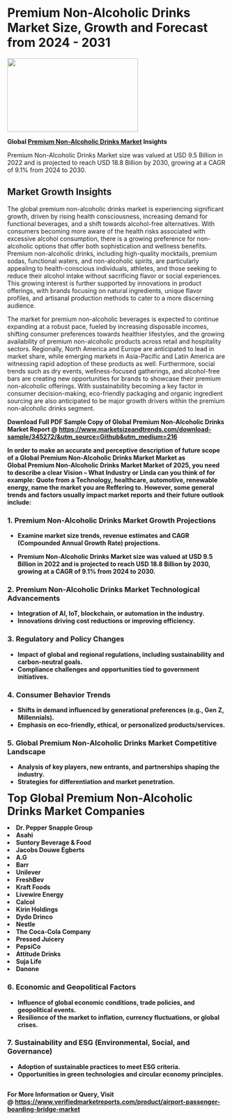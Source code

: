 <H1>Premium Non-Alcoholic Drinks Market Size, Growth and Forecast from 2024 - 2031</H1><img class="aligncenter size-medium wp-image-584254" src="https://thirdeyenews.in/wp-content/uploads/2024/09/Global-Market-Research-300x168.jpeg" alt="" width="300" height="168" /><p><strong>Global&nbsp;<a href="https://www.marketsizeandtrends.com/download-sample/345272/&amp;utm_source=Github&utm_medium=216">Premium Non-Alcoholic Drinks Market</a> Insights</strong></p><p>Premium Non-Alcoholic Drinks Market size was valued at USD 9.5 Billion in 2022 and is projected to reach USD 18.8 Billion by 2030, growing at a CAGR of 9.1% from 2024 to 2030.</p><p><h2>Market Growth Insights</h2> <p>The global premium non-alcoholic drinks market is experiencing significant growth, driven by rising health consciousness, increasing demand for functional beverages, and a shift towards alcohol-free alternatives. With consumers becoming more aware of the health risks associated with excessive alcohol consumption, there is a growing preference for non-alcoholic options that offer both sophistication and wellness benefits. Premium non-alcoholic drinks, including high-quality mocktails, premium sodas, functional waters, and non-alcoholic spirits, are particularly appealing to health-conscious individuals, athletes, and those seeking to reduce their alcohol intake without sacrificing flavor or social experiences. This growing interest is further supported by innovations in product offerings, with brands focusing on natural ingredients, unique flavor profiles, and artisanal production methods to cater to a more discerning audience.</p> <p><strong></strong></p> <p>The market for premium non-alcoholic beverages is expected to continue expanding at a robust pace, fueled by increasing disposable incomes, shifting consumer preferences towards healthier lifestyles, and the growing availability of premium non-alcoholic products across retail and hospitality sectors. Regionally, North America and Europe are anticipated to lead in market share, while emerging markets in Asia-Pacific and Latin America are witnessing rapid adoption of these products as well. Furthermore, social trends such as dry events, wellness-focused gatherings, and alcohol-free bars are creating new opportunities for brands to showcase their premium non-alcoholic offerings. With sustainability becoming a key factor in consumer decision-making, eco-friendly packaging and organic ingredient sourcing are also anticipated to be major growth drivers within the premium non-alcoholic drinks segment.</p> <p><strong></p><p><span class=""><strong>Download Full PDF Sample Copy of Global Premium Non-Alcoholic Drinks Market Report</strong> @ <a href="https://www.marketsizeandtrends.com/download-sample/345272/&amp;utm_source=Github&utm_medium=216" target="_blank">https://www.marketsizeandtrends.com/download-sample/345272/&amp;utm_source=Github&utm_medium=216</a></span></p><p>In order to make an accurate and perceptive description of future scope of a Global&nbsp;Premium Non-Alcoholic Drinks Market Market as Global&nbsp;Premium Non-Alcoholic Drinks Market Market of 2025, you need to describe a clear Vision &ndash; What Industry or Linda can you think of for example: Quote from a Technology, healthcare, automotive, renewable energy, name the market you are Reffering to. However, some general trends and factors usually impact market reports and their future outlook include:</p><h3>1.&nbsp;<strong>Premium Non-Alcoholic Drinks Market Growth Projections</strong></h3><ul><li>Examine market size trends, revenue estimates and CAGR (Compounded Annual Growth Rate) projections.</li><li><p>Premium Non-Alcoholic Drinks Market size was valued at USD 9.5 Billion in 2022 and is projected to reach USD 18.8 Billion by 2030, growing at a CAGR of 9.1% from 2024 to 2030.</p></li></ul><h3>2.&nbsp;<strong>Premium Non-Alcoholic Drinks Market Technological Advancements</strong></h3><ul><li>Integration of AI, IoT, blockchain, or automation in the industry.</li><li>Innovations driving cost reductions or improving efficiency.</li></ul><h3>3.&nbsp;<strong>Regulatory and Policy Changes</strong></h3><ul><li>Impact of global and regional regulations, including sustainability and carbon-neutral goals.</li><li>Compliance challenges and opportunities tied to government initiatives.</li></ul><h3>4.&nbsp;<strong>Consumer Behavior Trends</strong></h3><ul><li>Shifts in demand influenced by generational preferences (e.g., Gen Z, Millennials).</li><li>Emphasis on eco-friendly, ethical, or personalized products/services.</li></ul><h3>5.&nbsp;<strong>Global Premium Non-Alcoholic Drinks Market Competitive Landscape</strong></h3><ul><li>Analysis of key players, new entrants, and partnerships shaping the industry.</li><li>Strategies for differentiation and market penetration.</li></ul><p data-pm-slice="1 1 []"><span style="color: inherit; font-family: inherit; font-size: 25px;">Top Global Premium Non-Alcoholic Drinks Market Companies</span></p><div class="" data-test-id=""><p><li>Dr. Pepper Snapple Group</li><li> Asahi</li><li> Suntory Beverage & Food</li><li> Jacobs Douwe Egberts</li><li> A.G</li><li> Barr</li><li> Unilever</li><li> FreshBev</li><li> Kraft Foods</li><li> Livewire Energy</li><li> Calcol</li><li> Kirin Holdings</li><li> Dydo Drinco</li><li> Nestle</li><li> The Coca-Cola Company</li><li> Pressed Juicery</li><li> PepsiCo</li><li> Attitude Drinks</li><li> Suja Life</li><li> Danone</li></p></div><h3>6.&nbsp;<strong>Economic and Geopolitical Factors</strong></h3><ul><li>Influence of global economic conditions, trade policies, and geopolitical events.</li><li>Resilience of the market to inflation, currency fluctuations, or global crises.</li></ul><h3>7.&nbsp;<strong>Sustainability and ESG (Environmental, Social, and Governance)</strong></h3><ul><li>Adoption of sustainable practices to meet ESG criteria.</li><li>Opportunities in green technologies and circular economy principles.</li></ul><h2><strong style="font-size: 14px;">For More Information or Query, Visit @&nbsp;</strong><a style="background-color: #ffffff; font-size: 14px;" href="https://www.marketsizeandtrends.com/report/premium-non-alcoholic-drinks-market/" target="_blank">https://www.verifiedmarketreports.com/product/airport-passenger-boarding-bridge-market</a></h2>
